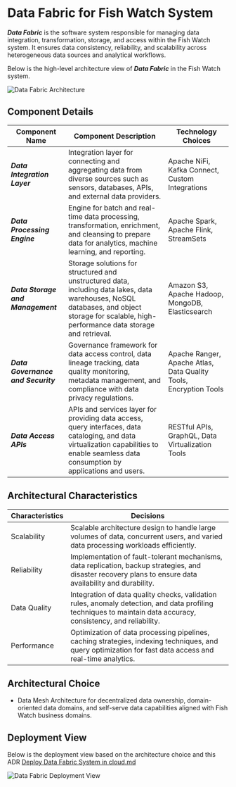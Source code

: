 # Data Fabric for Fish Watch System

***Data Fabric*** is the software system responsible for managing data integration, transformation, storage, and access within the Fish Watch system. It ensures data consistency, reliability, and scalability across heterogeneous data sources and analytical workflows.

Below is the high-level architecture view of ***Data Fabric*** in the Fish Watch system.

![Data Fabric Architecture](https://example.com/data-fabric-architecture.png)

## Component Details

| Component Name  | Component Description | Technology Choices |
| ------------- | ------------- | ------------- |
| ***Data Integration Layer***  | Integration layer for connecting and aggregating data from diverse sources such as sensors, databases, APIs, and external data providers. | Apache NiFi, Kafka Connect, Custom Integrations |
| ***Data Processing Engine***  | Engine for batch and real-time data processing, transformation, enrichment, and cleansing to prepare data for analytics, machine learning, and reporting. | Apache Spark, Apache Flink, StreamSets |
| ***Data Storage and Management***  | Storage solutions for structured and unstructured data, including data lakes, data warehouses, NoSQL databases, and object storage for scalable, high-performance data storage and retrieval. | Amazon S3, Apache Hadoop, MongoDB, Elasticsearch |
| ***Data Governance and Security***  | Governance framework for data access control, data lineage tracking, data quality monitoring, metadata management, and compliance with data privacy regulations. | Apache Ranger, Apache Atlas, Data Quality Tools, Encryption Tools |
| ***Data Access APIs***  | APIs and services layer for providing data access, query interfaces, data cataloging, and data virtualization capabilities to enable seamless data consumption by applications and users. | RESTful APIs, GraphQL, Data Virtualization Tools |

## Architectural Characteristics

| Characteristics  | Decisions |
| ------------- | ------------- |
| Scalability  | Scalable architecture design to handle large volumes of data, concurrent users, and varied data processing workloads efficiently. |
| Reliability  | Implementation of fault-tolerant mechanisms, data replication, backup strategies, and disaster recovery plans to ensure data availability and durability. |
| Data Quality  | Integration of data quality checks, validation rules, anomaly detection, and data profiling techniques to maintain data accuracy, consistency, and reliability. |
| Performance  | Optimization of data processing pipelines, caching strategies, indexing techniques, and query optimization for fast data access and real-time analytics. |

## Architectural Choice

- Data Mesh Architecture for decentralized data ownership, domain-oriented data domains, and self-serve data capabilities aligned with Fish Watch business domains.

## Deployment View
Below is the deployment view based on the architecture choice and this ADR [Deploy Data Fabric System in cloud.md](https://github.com/example/adr-repo/blob/main/ADRs/Deploy%20Data%20Fabric%20System%20in%20cloud.md)

![Data Fabric Deployment View](https://example.com/data-fabric-deployment.png)

